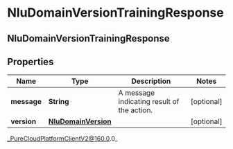 # NluDomainVersionTrainingResponse

## NluDomainVersionTrainingResponse

## Properties

|Name | Type | Description | Notes|
|------------ | ------------- | ------------- | -------------|
| **message** | **String** | A message indicating result of the action. | [optional] |
| **version** | [**NluDomainVersion**](NluDomainVersion) |  | [optional] |



_PureCloudPlatformClientV2@160.0.0_
